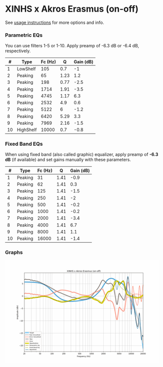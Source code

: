 # XINHS x Akros Erasmus (on-off)
See [usage instructions](https://github.com/jaakkopasanen/AutoEq#usage) for more options and info.

### Parametric EQs
You can use filters 1-5 or 1-10. Apply preamp of -6.3 dB or -6.4 dB, respectively.

|   # | Type      |   Fc (Hz) |    Q |   Gain (dB) |
|-----|-----------|-----------|------|-------------|
|   1 | LowShelf  |       105 | 0.7  |        -1   |
|   2 | Peaking   |        65 | 1.23 |         1.2 |
|   3 | Peaking   |       198 | 0.77 |        -2.5 |
|   4 | Peaking   |      1714 | 1.91 |        -3.5 |
|   5 | Peaking   |      4745 | 1.17 |         6.3 |
|   6 | Peaking   |      2532 | 4.9  |         0.6 |
|   7 | Peaking   |      5122 | 6    |        -1.2 |
|   8 | Peaking   |      6420 | 5.29 |         3.3 |
|   9 | Peaking   |      7969 | 2.16 |        -1.5 |
|  10 | HighShelf |     10000 | 0.7  |        -0.8 |

### Fixed Band EQs
When using fixed band (also called graphic) equalizer, apply preamp of **-6.3 dB** (if available) and set gains manually with these parameters.

|   # | Type    |   Fc (Hz) |    Q |   Gain (dB) |
|-----|---------|-----------|------|-------------|
|   1 | Peaking |        31 | 1.41 |        -0.9 |
|   2 | Peaking |        62 | 1.41 |         0.3 |
|   3 | Peaking |       125 | 1.41 |        -1.5 |
|   4 | Peaking |       250 | 1.41 |        -2   |
|   5 | Peaking |       500 | 1.41 |        -0.2 |
|   6 | Peaking |      1000 | 1.41 |        -0.2 |
|   7 | Peaking |      2000 | 1.41 |        -3.4 |
|   8 | Peaking |      4000 | 1.41 |         6.7 |
|   9 | Peaking |      8000 | 1.41 |         1.1 |
|  10 | Peaking |     16000 | 1.41 |        -1.4 |

### Graphs
![](./XINHS%20x%20Akros%20Erasmus%20(on-off).png)
